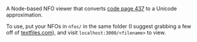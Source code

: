 A Node-based NFO viewer that converts [code page 437](http://en.wikipedia.org/wiki/Code_page_437) to a Unicode approximation.

To use, put your NFOs in `nfos/` in the same folder (I suggest grabbing a few off of [textfiles.com](http://textfiles.com/piracy/)), and visit `localhost:3000/<filename>` to view.
